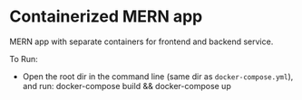 # Containerized MERN app

MERN app with separate containers for frontend and backend service.

To Run:

- Open the root dir in the command line (same dir as `docker-compose.yml`), and run: docker-compose build && docker-compose up

